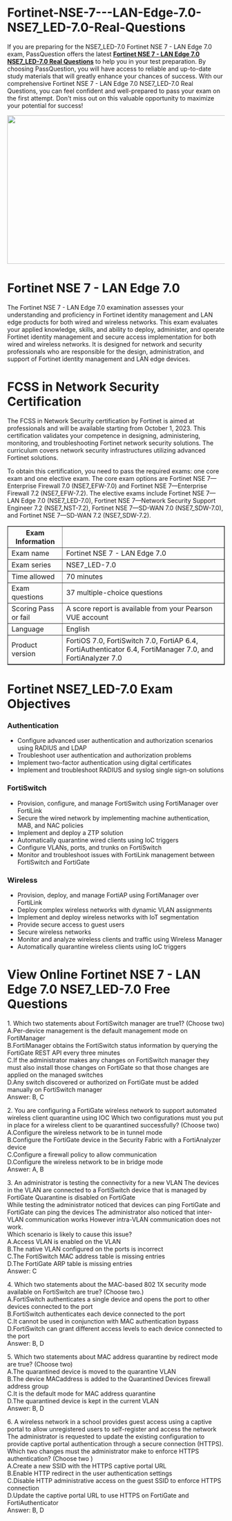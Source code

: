 # Fortinet-NSE-7---LAN-Edge-7.0-NSE7_LED-7.0-Real-Questions
<p>If you are preparing for the NSE7_LED-7.0 Fortinet NSE 7 - LAN Edge 7.0 exam, PassQuestion offers the latest <strong><a href="https://www.passquestion.com/nse7_led-7-0.html">Fortinet NSE 7 - LAN Edge 7.0 NSE7_LED-7.0 Real Questions</a></strong> to help you in your test preparation. By choosing PassQuestion, you will have access to reliable and up-to-date study materials that will greatly enhance your chances of success. With our comprehensive Fortinet NSE 7 - LAN Edge 7.0 NSE7_LED-7.0 Real Questions, you can feel confident and well-prepared to pass your exam on the first attempt. Don&#39;t miss out on this valuable opportunity to maximize your potential for success!</p>

<p><img alt="" src="https://www.passquestion.com/uploads/pqcom/images/20231018/7999b7adaf6b9f03eb63b374728eef2b.png" style="height:343px; width:618px" /></p>

<h1>Fortinet NSE 7 - LAN Edge 7.0</h1>

<p>The Fortinet NSE 7 - LAN Edge 7.0 examination assesses your understanding and proficiency in Fortinet identity management and LAN edge products for both wired and wireless networks. This exam evaluates your applied knowledge, skills, and ability to deploy, administer, and operate Fortinet identity management and secure access implementation for both wired and wireless networks. It is designed for network and security professionals who are responsible for the design, administration, and support of Fortinet identity management and LAN edge devices.</p>

<h1>FCSS in Network Security Certification</h1>

<p>The FCSS in Network Security certification by Fortinet is aimed at professionals and will be available starting from October 1, 2023. This certification validates your competence in designing, administering, monitoring, and troubleshooting Fortinet network security solutions. The curriculum covers network security infrastructures utilizing advanced Fortinet solutions.</p>

<p>To obtain this certification, you need to pass the required exams: one core exam and one elective exam. The core exam options are Fortinet NSE 7&mdash;Enterprise Firewall 7.0 (NSE7_EFW-7.0) and Fortinet NSE 7&mdash;Enterprise Firewall 7.2 (NSE7_EFW-7.2). The elective exams include Fortinet NSE 7&mdash;LAN Edge 7.0 (NSE7_LED-7.0), Fortinet NSE 7&mdash;Network Security Support Engineer 7.2 (NSE7_NST-7.2), Fortinet NSE 7&mdash;SD-WAN 7.0 (NSE7_SDW-7.0), and Fortinet NSE 7&mdash;SD-WAN 7.2 (NSE7_SDW-7.2).</p>

<table border="1">
	<thead>
		<tr>
			<th>Exam Information</th>
			<th>&nbsp;</th>
		</tr>
	</thead>
	<tbody>
		<tr>
			<td>Exam name</td>
			<td>Fortinet NSE 7 - LAN Edge 7.0</td>
		</tr>
		<tr>
			<td>Exam series</td>
			<td>NSE7_LED-7.0</td>
		</tr>
		<tr>
			<td>Time allowed</td>
			<td>70 minutes</td>
		</tr>
		<tr>
			<td>Exam questions</td>
			<td>37 multiple-choice questions</td>
		</tr>
		<tr>
			<td>Scoring Pass or fail</td>
			<td>A score report is available from your Pearson VUE account</td>
		</tr>
		<tr>
			<td>Language</td>
			<td>English</td>
		</tr>
		<tr>
			<td>Product version</td>
			<td>FortiOS 7.0, FortiSwitch 7.0, FortiAP 6.4, FortiAuthenticator 6.4, FortiManager 7.0, and FortiAnalyzer 7.0</td>
		</tr>
	</tbody>
</table>

<h1>Fortinet NSE7_LED-7.0 Exam Objectives</h1>

<h3>Authentication</h3>

<ul>
	<li>Configure advanced user authentication and authorization scenarios using RADIUS and LDAP</li>
	<li>Troubleshoot user authentication and authorization problems</li>
	<li>Implement two-factor authentication using digital certificates</li>
	<li>Implement and troubleshoot RADIUS and syslog single sign-on solutions</li>
</ul>

<h3>FortiSwitch</h3>

<ul>
	<li>Provision, configure, and manage FortiSwitch using FortiManager over FortiLink</li>
	<li>Secure the wired network by implementing machine authentication, MAB, and NAC policies</li>
	<li>Implement and deploy a ZTP solution</li>
	<li>Automatically quarantine wired clients using IoC triggers</li>
	<li>Configure VLANs, ports, and trunks on FortiSwitch</li>
	<li>Monitor and troubleshoot issues with FortiLink management between FortiSwitch and FortiGate</li>
</ul>

<h3>Wireless</h3>

<ul>
	<li>Provision, deploy, and manage FortiAP using FortiManager over FortiLink</li>
	<li>Deploy complex wireless networks with dynamic VLAN assignments</li>
	<li>Implement and deploy wireless networks with IoT segmentation</li>
	<li>Provide secure access to guest users</li>
	<li>Secure wireless networks</li>
	<li>Monitor and analyze wireless clients and traffic using Wireless Manager</li>
	<li>Automatically quarantine wireless clients using IoC triggers</li>
</ul>

<h1>View Online Fortinet NSE 7 - LAN Edge 7.0 NSE7_LED-7.0 Free Questions</h1>

<p>1. Which two statements about FortiSwitch manager are true1? (Choose two)<br />
A.Per-device management is the default management mode on FortiManager<br />
B.FortiManager obtains the FortiSwitch status information by querying the FortiGate REST API every three minutes<br />
C.If the administrator makes any changes on FortiSwitch manager they must also install those changes on FortiGate so that those changes are applied on the managed switches<br />
D.Any switch discovered or authorized on FortiGate must be added manually on FortiSwitch manager<br />
Answer: B, C</p>

<p>2. You are configuring a FortiGate wireless network to support automated wireless client quarantine using IOC Which two configurations must you put in place for a wireless client to be quarantined successfully? (Choose two)<br />
A.Configure the wireless network to be in tunnel mode<br />
B.Configure the FortiGate device in the Security Fabric with a FortiAnalyzer device<br />
C.Configure a firewall policy to allow communication<br />
D.Configure the wireless network to be in bridge mode<br />
Answer: A, B</p>

<p>3. An administrator is testing the connectivity for a new VLAN The devices in the VLAN are connected to a FortiSwitch device that is managed by FortiGate Quarantine is disabled on FortiGate<br />
While testing the administrator noticed that devices can ping FortiGate and FortiGate can ping the devices The administrator also noticed that inter-VLAN communication works However intra-VLAN communication does not work.<br />
Which scenario is likely to cause this issue?<br />
A.Access VLAN is enabled on the VLAN<br />
B.The native VLAN configured on the ports is incorrect<br />
C.The FortiSwitch MAC address table is missing entries<br />
D.The FortiGate ARP table is missing entries<br />
Answer: C</p>

<p>4. Which two statements about the MAC-based 802 1X security mode available on FortiSwitch are true? (Choose two.)<br />
A.FortiSwitch authenticates a single device and opens the port to other devices connected to the port<br />
B.FortiSwitch authenticates each device connected to the port<br />
C.It cannot be used in conjunction with MAC authentication bypass<br />
D.FortiSwitch can grant different access levels to each device connected to the port<br />
Answer: B, D</p>

<p>5. Which two statements about MAC address quarantine by redirect mode are true? (Choose two)<br />
A.The quarantined device is moved to the quarantine VLAN<br />
B.The device MACaddress is added to the Quarantined Devices firewall address group<br />
C.It is the default mode for MAC address quarantine<br />
D.The quarantined device is kept in the current VLAN<br />
Answer: B, D</p>

<p>6. A wireless network in a school provides guest access using a captive portal to allow unregistered users to self-register and access the network The administrator is requested to update the existing configuration to provide captive portal authentication through a secure connection (HTTPS).<br />
Which two changes must the administrator make to enforce HTTPS authentication? (Choose two )<br />
A.Create a new SSID with the HTTPS captive portal URL<br />
B.Enable HTTP redirect in the user authentication settings<br />
C.Disable HTTP administrative access on the guest SSID to enforce HTTPS connection<br />
D.Update the captive portal URL to use HTTPS on FortiGate and FortiAuthenticator<br />
Answer: B, D</p>

